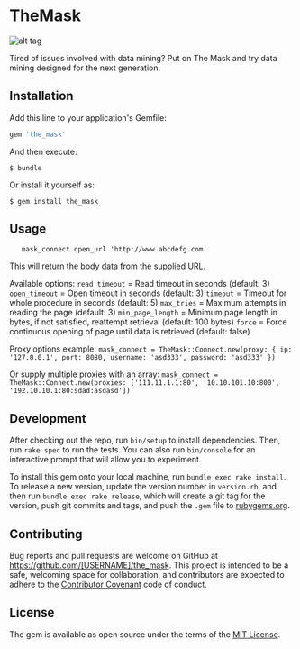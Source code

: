 # TheMask

![alt tag](http://i.imgur.com/gecDZon.jpg)

Tired of issues involved with data mining? Put on The Mask and try data mining designed for the next generation.

## Installation

Add this line to your application's Gemfile:

```ruby
gem 'the_mask'
```

And then execute:

    $ bundle

Or install it yourself as:

    $ gem install the_mask

## Usage

```mask_connect = TheMask::Connect.new(read_timeout: 4, open_timeout: 4, max_tries: 4)
   mask_connect.open_url 'http://www.abcdefg.com'
```

This will return the body data from the supplied URL.

Available options:
`read_timeout` = Read timeout in seconds (default: 3)
`open_timeout` = Open timeout in seconds (default: 3)
`timeout` = Timeout for whole procedure in seconds (default: 5)
`max_tries` = Maximum attempts in reading the page (default: 3)
`min_page_length` = Minimum page length in bytes, if not satisfied, reattempt retrieval (default: 100 bytes)
`force` = Force continuous opening of page until data is retrieved (default: false)

Proxy options example:
`mask_connect = TheMask::Connect.new(proxy: { ip: '127.0.0.1', port: 8080, username: 'asd333', password: 'asd333' })`

Or supply multiple proxies with an array:
`mask_connect = TheMask::Connect.new(proxies: ['111.11.1.1:80', '10.10.101.10:800', '192.10.10.1:80:sdad:asdasd'])`


## Development

After checking out the repo, run `bin/setup` to install dependencies. Then, run `rake spec` to run the tests. You can also run `bin/console` for an interactive prompt that will allow you to experiment.

To install this gem onto your local machine, run `bundle exec rake install`. To release a new version, update the version number in `version.rb`, and then run `bundle exec rake release`, which will create a git tag for the version, push git commits and tags, and push the `.gem` file to [rubygems.org](https://rubygems.org).

## Contributing

Bug reports and pull requests are welcome on GitHub at https://github.com/[USERNAME]/the_mask. This project is intended to be a safe, welcoming space for collaboration, and contributors are expected to adhere to the [Contributor Covenant](contributor-covenant.org) code of conduct.


## License

The gem is available as open source under the terms of the [MIT License](http://opensource.org/licenses/MIT).

